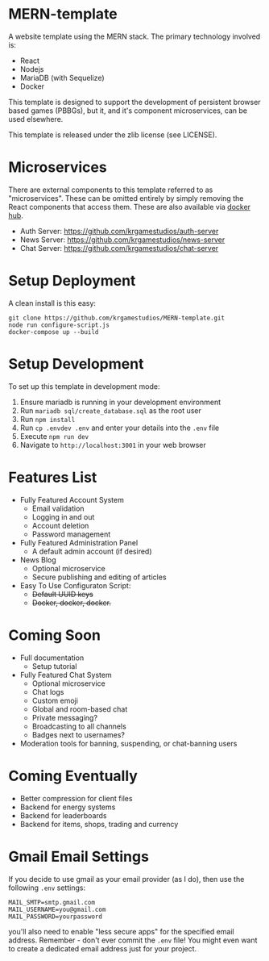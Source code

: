 # MERN-template

A website template using the MERN stack. The primary technology involved is:

* React
* Nodejs
* MariaDB (with Sequelize)
* Docker

This template is designed to support the development of persistent browser based games (PBBGs), but it, and it's component microservices, can be used elsewhere.

This template is released under the zlib license (see LICENSE).

# Microservices

There are external components to this template referred to as "microservices". These can be omitted entirely by simply removing the React components that access them. These are also available via [docker hub](https://hub.docker.com/u/krgamestudios).

* Auth Server: https://github.com/krgamestudios/auth-server
* News Server: https://github.com/krgamestudios/news-server
* Chat Server: https://github.com/krgamestudios/chat-server

# Setup Deployment

A clean install is this easy:

```
git clone https://github.com/krgamestudios/MERN-template.git
node run configure-script.js
docker-compose up --build
```

# Setup Development

To set up this template in development mode:

1. Ensure mariadb is running in your development environment
2. Run `mariadb sql/create_database.sql` as the root user
3. Run `npm install`
4. Run `cp .envdev .env` and enter your details into the `.env` file
5. Execute `npm run dev`
6. Navigate to `http://localhost:3001` in your web browser

# Features List

- Fully Featured Account System
	- Email validation
	- Logging in and out
	- Account deletion
	- Password management
- Fully Featured Administration Panel
	- A default admin account (if desired)
- News Blog
	- Optional microservice
	- Secure publishing and editing of articles
- Easy To Use Configuraton Script:
	- ~~Default UUID keys~~
	- ~~Docker, docker, docker.~~

# Coming Soon

- Full documentation
	- Setup tutorial
- Fully Featured Chat System
	- Optional microservice
	- Chat logs
	- Custom emoji
	- Global and room-based chat
	- Private messaging?
	- Broadcasting to all channels
	- Badges next to usernames?
- Moderation tools for banning, suspending, or chat-banning users

# Coming Eventually
- Better compression for client files
- Backend for energy systems
- Backend for leaderboards
- Backend for items, shops, trading and currency

# Gmail Email Settings

If you decide to use gmail as your email provider (as I do), then use the following `.env` settings:

	MAIL_SMTP=smtp.gmail.com
	MAIL_USERNAME=you@gmail.com
	MAIL_PASSWORD=yourpassword

you'll also need to enable "less secure apps" for the specified email address. Remember - don't ever commit the `.env` file! You might even want to create a dedicated email address just for your project.

